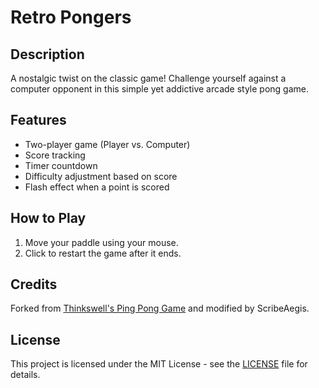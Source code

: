 # Retro Pongers

## Description
A nostalgic twist on the classic game! Challenge yourself against a computer opponent in this simple yet addictive arcade style pong game.

## Features
- Two-player game (Player vs. Computer)
- Score tracking
- Timer countdown
- Difficulty adjustment based on score
- Flash effect when a point is scored

## How to Play
1. Move your paddle using your mouse.
2. Click to restart the game after it ends.

## Credits
Forked from [Thinkswell's Ping Pong Game](https://github.com/thinkswell/javascript-mini-projects/tree/master/PingPongGame) and modified by ScribeAegis.

## License
This project is licensed under the MIT License - see the [LICENSE](LICENSE) file for details.
